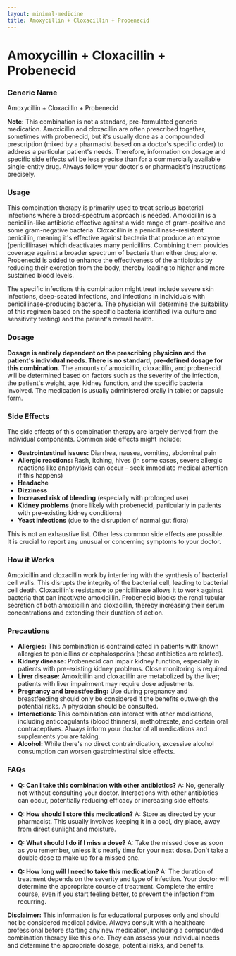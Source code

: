 ```yaml
---
layout: minimal-medicine
title: Amoxycillin + Cloxacillin + Probenecid
---
```


# Amoxycillin + Cloxacillin + Probenecid
### Generic Name
Amoxycillin + Cloxacillin + Probenecid

**Note:**  This combination is not a standard, pre-formulated generic medication.  Amoxicillin and cloxacillin are often prescribed together, sometimes with probenecid, but it's usually done as a compounded prescription (mixed by a pharmacist based on a doctor's specific order) to address a particular patient's needs.  Therefore, information on dosage and specific side effects will be less precise than for a commercially available single-entity drug. Always follow your doctor's or pharmacist's instructions precisely.


### Usage

This combination therapy is primarily used to treat serious bacterial infections where a broad-spectrum approach is needed.  Amoxicillin is a penicillin-like antibiotic effective against a wide range of gram-positive and some gram-negative bacteria. Cloxacillin is a penicillinase-resistant penicillin, meaning it's effective against bacteria that produce an enzyme (penicillinase) which deactivates many penicillins.  Combining them provides coverage against a broader spectrum of bacteria than either drug alone. Probenecid is added to enhance the effectiveness of the antibiotics by reducing their excretion from the body, thereby leading to higher and more sustained blood levels.

The specific infections this combination might treat include severe skin infections, deep-seated infections, and infections in individuals with penicillinase-producing bacteria.  The physician will determine the suitability of this regimen based on the specific bacteria identified (via culture and sensitivity testing) and the patient's overall health.


### Dosage

**Dosage is entirely dependent on the prescribing physician and the patient's individual needs. There is no standard, pre-defined dosage for this combination.**  The amounts of amoxicillin, cloxacillin, and probenecid will be determined based on factors such as the severity of the infection, the patient's weight, age, kidney function, and the specific bacteria involved.  The medication is usually administered orally in tablet or capsule form.


### Side Effects

The side effects of this combination therapy are largely derived from the individual components.  Common side effects might include:

* **Gastrointestinal issues:** Diarrhea, nausea, vomiting, abdominal pain
* **Allergic reactions:** Rash, itching, hives (in some cases, severe allergic reactions like anaphylaxis can occur – seek immediate medical attention if this happens)
* **Headache**
* **Dizziness**
* **Increased risk of bleeding** (especially with prolonged use)
* **Kidney problems** (more likely with probenecid, particularly in patients with pre-existing kidney conditions)
* **Yeast infections** (due to the disruption of normal gut flora)


This is not an exhaustive list.  Other less common side effects are possible.  It is crucial to report any unusual or concerning symptoms to your doctor.


### How it Works

Amoxicillin and cloxacillin work by interfering with the synthesis of bacterial cell walls.  This disrupts the integrity of the bacterial cell, leading to bacterial cell death. Cloxacillin's resistance to penicillinase allows it to work against bacteria that can inactivate amoxicillin. Probenecid blocks the renal tubular secretion of both amoxicillin and cloxacillin, thereby increasing their serum concentrations and extending their duration of action.


### Precautions

* **Allergies:** This combination is contraindicated in patients with known allergies to penicillins or cephalosporins (these antibiotics are related).
* **Kidney disease:**  Probenecid can impair kidney function, especially in patients with pre-existing kidney problems.  Close monitoring is required.
* **Liver disease:**  Amoxicillin and cloxacillin are metabolized by the liver; patients with liver impairment may require dose adjustments.
* **Pregnancy and breastfeeding:** Use during pregnancy and breastfeeding should only be considered if the benefits outweigh the potential risks.  A physician should be consulted.
* **Interactions:**  This combination can interact with other medications, including anticoagulants (blood thinners), methotrexate, and certain oral contraceptives.  Always inform your doctor of all medications and supplements you are taking.
* **Alcohol:** While there's no direct contraindication, excessive alcohol consumption can worsen gastrointestinal side effects.


### FAQs

* **Q: Can I take this combination with other antibiotics?** A:  No, generally not without consulting your doctor. Interactions with other antibiotics can occur, potentially reducing efficacy or increasing side effects.

* **Q: How should I store this medication?** A:  Store as directed by your pharmacist. This usually involves keeping it in a cool, dry place, away from direct sunlight and moisture.

* **Q: What should I do if I miss a dose?** A:  Take the missed dose as soon as you remember, unless it's nearly time for your next dose. Don't take a double dose to make up for a missed one.

* **Q: How long will I need to take this medication?** A:  The duration of treatment depends on the severity and type of infection. Your doctor will determine the appropriate course of treatment.  Complete the entire course, even if you start feeling better, to prevent the infection from recurring.


**Disclaimer:** This information is for educational purposes only and should not be considered medical advice. Always consult with a healthcare professional before starting any new medication, including a compounded combination therapy like this one.  They can assess your individual needs and determine the appropriate dosage, potential risks, and benefits.
